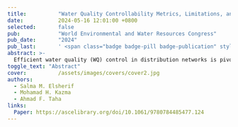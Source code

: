 ```yaml
---
title:          "Water Quality Controllability Metrics, Limitations, and Hydraulic Dependencies"
date:           2024-05-16 12:01:00 +0800
selected:       false
pub:            "World Environmental and Water Resources Congress"
pub_date:       "2024"
pub_last:       ' <span class="badge badge-pill badge-publication" style="background-color: #de893e; color: white;">Conference Paper</span>'
abstract: >-
  Efficient water quality (WQ) control in distribution networks is pivotal for ensuring the delivery of safe and clean drinking water to consumers. Attaining this goal is complex due to the inherent intricacies of WQ systems, which often pose substantial challenges to achieving full controllability over their dynamics. Controllability, in this context, refers to the ability to effectively steer, regulate, and maintain disinfectant levels within the network to consistently meet the established water health standards. In addition, hydraulic conditions play a crucial role in influencing the level of WQ controllability. Hydraulic settings, including flow rates and directions, pressures, and network components, have a direct impact on how water quality dynamics propagate thereby influencing its controllability. In this study, we explore various metrics that provide both qualitative and quantitative assessments of water quality systems controllability. We examine the applicability of these metrics to the water quality systems taking into consideration network topology, booster stations’ locations, and changes in hydraulic settings. By applying a comprehensive framework to various case studies, we assess the performance, practicality, and limitations of these metrics across different network configurations and scenarios. The outcomes of this assessment not only enable water system operators to evaluate the state of system controllability but also provide a pathway for leveraging these metrics to enhance the efficiency and effectiveness of control and regulation strategies.
toggle_text: "Abstract"
cover:          /assets/images/covers/cover2.jpg
authors:
  - Salma M. Elsherif
  - Mohamad H. Kazma
  - Ahmad F. Taha
links:
  Paper: https://ascelibrary.org/doi/10.1061/9780784485477.124
---
```

